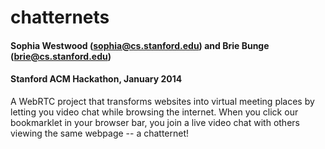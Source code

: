 chatternets
===========

#### Sophia Westwood (sophia@cs.stanford.edu) and Brie Bunge (brie@cs.stanford.edu)
#### Stanford ACM Hackathon, January 2014

A WebRTC project that transforms websites into virtual meeting places by letting you video chat while browsing the internet. When you click our bookmarklet in your browser bar, you join a live video chat with others viewing the same webpage -- a chatternet!
